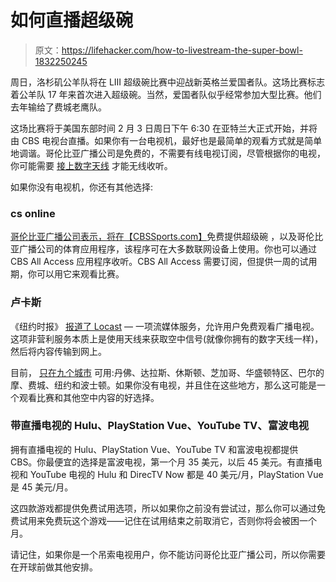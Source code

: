 # 如何直播超级碗

> 原文：<https://lifehacker.com/how-to-livestream-the-super-bowl-1832250245>

周日，洛杉矶公羊队将在 LIII 超级碗比赛中迎战新英格兰爱国者队。这场比赛标志着公羊队 17 年来首次进入超级碗。当然，爱国者队似乎经常参加大型比赛。他们去年输给了费城老鹰队。



这场比赛将于美国东部时间 2 月 3 日周日下午 6:30 在亚特兰大正式开始，并将由 CBS 电视台直播。如果你有一台电视机，最好也是最简单的观看方式就是简单地调谐。哥伦比亚广播公司是免费的，不需要有线电视订阅，尽管根据你的电视，你可能需要 [接上数字天线](https://amzn.to/2WxdTbr) 才能无线收听。

如果你没有电视机，你还有其他选择:

### cs online

[哥伦比亚广播公司表示，将在](https://www.cbssports.com/nfl/news/super-bowl-2019-patriots-vs-rams-time-location-how-to-stream-watch-on-tv-more-details/)[【CBSSports.com】](http://CBSSports.com)免费提供超级碗 ，以及哥伦比亚广播公司的体育应用程序，该程序可在大多数联网设备上使用。你也可以通过 CBS All Access 应用程序收听。CBS All Access 需要订阅，但提供一周的试用期，你可以用它来观看比赛。

### 卢卡斯

《纽约时报》 [报道了 Locast](https://www.nytimes.com/2019/01/31/business/locast-streaming-free-network-tv.html) — 一项流媒体服务，允许用户免费观看广播电视。这项非营利服务本质上是使用天线来获取空中信号(就像你拥有的数字天线一样)，然后将内容传输到网上。

目前， [只在九个城市](https://www.locast.org/) 可用:丹佛、达拉斯、休斯顿、芝加哥、华盛顿特区、巴尔的摩、费城、纽约和波士顿。如果你没有电视，并且住在这些地方，那么这可能是一个观看比赛和其他空中内容的好选择。

### 带直播电视的 Hulu、PlayStation Vue、YouTube TV、富波电视

拥有直播电视的 Hulu、PlayStation Vue、YouTube TV 和富波电视都提供 CBS。你最便宜的选择是富波电视，第一个月 35 美元，以后 45 美元。有直播电视和 YouTube 电视的 Hulu 和 DirecTV Now 都是 40 美元/月，PlayStation Vue 是 45 美元/月。

这四款游戏都提供免费试用选项，所以如果你之前没有尝试过，那么你可以通过免费试用来免费玩这个游戏——记住在试用结束之前取消它，否则你将会被困一个月。

请记住，如果你是一个吊索电视用户，你不能访问哥伦比亚广播公司，所以你需要在开球前做其他安排。